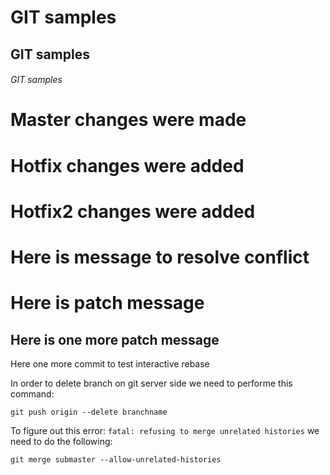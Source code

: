 # GIT samples 
## GIT samples 
###### GIT samples 

# Master changes were made
# Hotfix changes were added
# Hotfix2 changes were added
# Here is message to resolve conflict
# Here is patch message
## Here is one more patch message
Here one more commit to test interactive rebase

In order to delete branch on git server side we need to performe this command:
```
git push origin --delete branchname
```

To figure out this error: `fatal: refusing to merge unrelated histories` we need to do the following:
```
git merge submaster --allow-unrelated-histories
```
